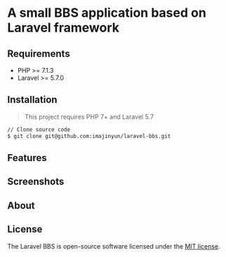 # A small BBS application based on Laravel framework

## Requirements

* PHP >= 7.1.3
* Laravel >= 5.7.0

## Installation

> This project requires PHP 7+ and Laravel 5.7

```bash
// Clone source code
$ git clone git@github.com:imajinyun/laravel-bbs.git
```

## Features

## Screenshots

## About

## License

The Laravel BBS is open-source software licensed under the [MIT license](https://opensource.org/licenses/MIT).
